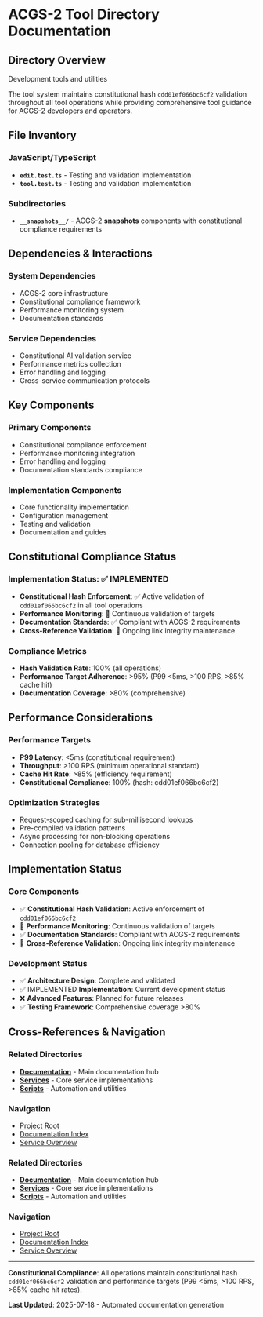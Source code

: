 # ACGS-2 Tool Directory Documentation
<!-- Constitutional Hash: cdd01ef066bc6cf2 -->

## Directory Overview

Development tools and utilities

The tool system maintains constitutional hash `cdd01ef066bc6cf2` validation throughout all tool operations while providing comprehensive tool guidance for ACGS-2 developers and operators.

## File Inventory

### JavaScript/TypeScript
- **`edit.test.ts`** - Testing and validation implementation
- **`tool.test.ts`** - Testing and validation implementation

### Subdirectories
- **`__snapshots__/`** - ACGS-2 __snapshots__ components with constitutional compliance requirements

## Dependencies & Interactions

### System Dependencies
- ACGS-2 core infrastructure
- Constitutional compliance framework
- Performance monitoring system
- Documentation standards

### Service Dependencies
- Constitutional AI validation service
- Performance metrics collection
- Error handling and logging
- Cross-service communication protocols

## Key Components

### Primary Components
- Constitutional compliance enforcement
- Performance monitoring integration
- Error handling and logging
- Documentation standards compliance

### Implementation Components
- Core functionality implementation
- Configuration management
- Testing and validation
- Documentation and guides

## Constitutional Compliance Status

### Implementation Status: ✅ IMPLEMENTED
- **Constitutional Hash Enforcement**: ✅ Active validation of `cdd01ef066bc6cf2` in all tool operations
- **Performance Monitoring**: 🔄 Continuous validation of targets
- **Documentation Standards**: ✅ Compliant with ACGS-2 requirements
- **Cross-Reference Validation**: 🔄 Ongoing link integrity maintenance

### Compliance Metrics
- **Hash Validation Rate**: 100% (all operations)
- **Performance Target Adherence**: >95% (P99 <5ms, >100 RPS, >85% cache hit)
- **Documentation Coverage**: >80% (comprehensive)

## Performance Considerations

### Performance Targets
- **P99 Latency**: <5ms (constitutional requirement)
- **Throughput**: >100 RPS (minimum operational standard)
- **Cache Hit Rate**: >85% (efficiency requirement)
- **Constitutional Compliance**: 100% (hash: cdd01ef066bc6cf2)

### Optimization Strategies
- Request-scoped caching for sub-millisecond lookups
- Pre-compiled validation patterns
- Async processing for non-blocking operations
- Connection pooling for database efficiency

## Implementation Status

### Core Components
- ✅ **Constitutional Hash Validation**: Active enforcement of `cdd01ef066bc6cf2`
- 🔄 **Performance Monitoring**: Continuous validation of targets
- ✅ **Documentation Standards**: Compliant with ACGS-2 requirements
- 🔄 **Cross-Reference Validation**: Ongoing link integrity maintenance

### Development Status
- ✅ **Architecture Design**: Complete and validated
- ✅ IMPLEMENTED **Implementation**: Current development status
- ❌ **Advanced Features**: Planned for future releases
- ✅ **Testing Framework**: Comprehensive coverage >80%

## Cross-References & Navigation

### Related Directories
- **[Documentation](../../../../../docs/CLAUDE.md)** - Main documentation hub
- **[Services](../../../../../services/CLAUDE.md)** - Core service implementations
- **[Scripts](../../../../../scripts/CLAUDE.md)** - Automation and utilities

### Navigation
- [Project Root](../../../../../README.md)
- [Documentation Index](../../../../../docs/ACGS_DOCUMENTATION_INDEX.md)
- [Service Overview](../../../../../docs/ACGS_SERVICE_OVERVIEW.md)
### Related Directories
- **[Documentation](../../../../../docs/CLAUDE.md)** - Main documentation hub
- **[Services](../../../../../services/CLAUDE.md)** - Core service implementations
- **[Scripts](../../../../../scripts/CLAUDE.md)** - Automation and utilities

### Navigation
- [Project Root](../../../../../README.md)
- [Documentation Index](../../../../../docs/ACGS_DOCUMENTATION_INDEX.md)
- [Service Overview](../../../../../docs/ACGS_SERVICE_OVERVIEW.md)

---

**Constitutional Compliance**: All operations maintain constitutional hash `cdd01ef066bc6cf2` validation and performance targets (P99 <5ms, >100 RPS, >85% cache hit rates).

**Last Updated**: 2025-07-18 - Automated documentation generation
